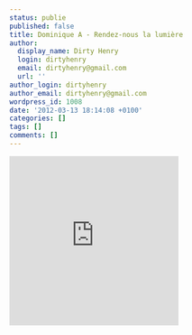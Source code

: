 ```yaml
---
status: publie
published: false
title: Dominique A - Rendez-nous la lumière
author:
  display_name: Dirty Henry
  login: dirtyhenry
  email: dirtyhenry@gmail.com
  url: ''
author_login: dirtyhenry
author_email: dirtyhenry@gmail.com
wordpress_id: 1008
date: '2012-03-13 18:14:08 +0100'
categories: []
tags: []
comments: []
---
```

<iframe width="300" height="300" scrolling="no" frameborder="no" src="http://w.soundcloud.com/player/?url=http%3A%2F%2Fapi.soundcloud.com%2Ftracks%2F36817034&show_artwork=true"></iframe>
